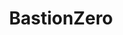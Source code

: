 ---
blog: https://bastionzero.com/blog/
linkedin: https://linkedin.com/company/bastionzero
logohandle: bastionzero
sort: bastionzero
title: BastionZero
twitter: https://x.com/getBastionZero
website: https://www.bastionzero.com/
youtube: https://youtube.com/watch?v=D8m6Yq8izgA
---